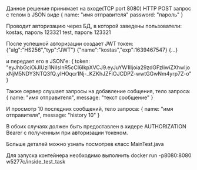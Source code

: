 Данное решение принимает на входе(TCP port 8080) HTTP POST запрос с телом в JSON виде 
{
   name: "имя отправителя"
   password: "пароль"
}

Проводит авторизацию через БД, в которой заведены пользователи:
kostas, пароль 123321
test, пароль 123321

После успешной авторизации создает JWT токен:
{"alg":"HS256","typ":"JWT"}
{"name":"kostas","exp":1639467547}
{...}

и передает его в JSON'е:
{
   token: "eyJhbGciOiJIUzI1NiIsInR5cCI6IkpXVCJ9.eyJuYW1lIjoia29zdGFzIiwiZXhwIjoxNjM5NDY3NTQ3fQ.ylHOqcr1Nj-_KZKhJZFiOJCDPZ-wwtGGwNm4yrp7Z-o"
}

Также сервер слушает запросы на добавление собщения, тело запроса:
{
   name:       "имя отправителя",
   message:    "текст сообщение"
}

И просмотр 10 последних сообщений, тело запроса:
{
   name:       "имя отправителя",
   message:    "history 10"
}

В обоих случаях должен быть предоставлен в хидере AUTHORIZATION Bearer с полученным при авторизации токеном.

Больше деталей можно узнать посмотрев класс MainTest.java


Для запуска контейнера необходимо выполнить docker run -p8080:8080 w5277c/inside_test_task
